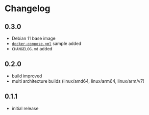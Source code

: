 # Changelog

## 0.3.0

- Debian 11 base image
- [`docker-compose.yml`](https://github.com/casperklein/docker-http/blob/debian-11/CHANGELOG.md) sample added
- `CHANGELOG.md` added

## 0.2.0

- build improved
- multi architecture builds (linux/amd64, linux/arm64, linux/arm/v7)

## 0.1.1

- initial release
